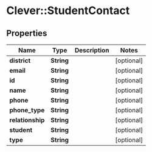 # Clever::StudentContact

## Properties
Name | Type | Description | Notes
------------ | ------------- | ------------- | -------------
**district** | **String** |  | [optional] 
**email** | **String** |  | [optional] 
**id** | **String** |  | [optional] 
**name** | **String** |  | [optional] 
**phone** | **String** |  | [optional] 
**phone_type** | **String** |  | [optional] 
**relationship** | **String** |  | [optional] 
**student** | **String** |  | [optional] 
**type** | **String** |  | [optional] 


